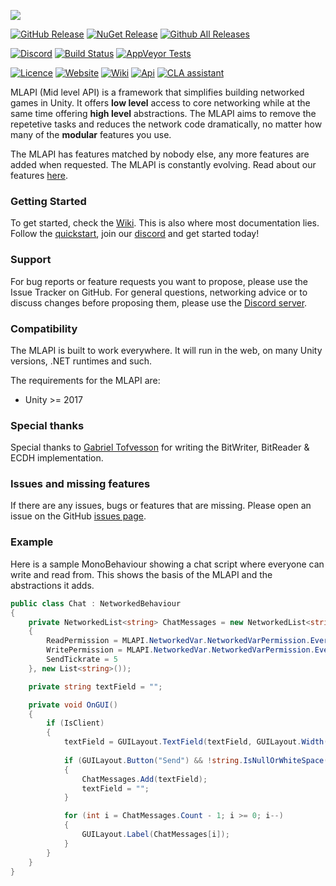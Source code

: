 [![](https://i.imgur.com/d0amtqs.png)](https://midlevel.github.io/MLAPI/)

[![GitHub Release](https://img.shields.io/github/release/MidLevel/MLAPI.svg?logo=github)](https://github.com/MidLevel/MLAPI/releases)
[![NuGet Release](https://img.shields.io/nuget/v/MLAPI.svg?logo=nuget)](https://www.nuget.org/packages/MLAPI/)
[![Github All Releases](https://img.shields.io/github/downloads/MidLevel/MLAPI/total.svg?logo=github&color=informational)](https://github.com/MidLevel/MLAPI/releases)

[![Discord](https://img.shields.io/discord/449263083769036810.svg?label=discord&logo=discord&color=informational)](https://discord.gg/FM8SE9E)
[![Build Status](https://img.shields.io/appveyor/ci/midlevel/mlapi/master.svg?logo=appveyor)](https://ci.appveyor.com/project/MidLevel/mlapi/branch/master)
[![AppVeyor Tests](https://img.shields.io/appveyor/tests/midlevel/mlapi/master.svg?logo=AppVeyor)](https://ci.appveyor.com/project/MidLevel/mlapi/build/tests)


[![Licence](https://img.shields.io/github/license/midlevel/mlapi.svg?color=informational)](https://github.com/MidLevel/MLAPI/blob/master/LICENCE)
[![Website](https://img.shields.io/badge/docs-website-informational.svg)](https://midlevel.github.io/MLAPI/)
[![Wiki](https://img.shields.io/badge/docs-wiki-informational.svg)](https://midlevel.github.io/MLAPI/wiki/)
[![Api](https://img.shields.io/badge/docs-api-informational.svg)](https://midlevel.github.io/MLAPI/api/)
[![CLA assistant](https://cla-assistant.io/readme/badge/MidLevel/MLAPI)](https://cla-assistant.io/MidLevel/MLAPI)


MLAPI (Mid level API) is a framework that simplifies building networked games in Unity. It offers **low level** access to core networking while at the same time offering **high level** abstractions. The MLAPI aims to remove the repetetive tasks and reduces the network code dramatically, no matter how many of the **modular** features you use.


The MLAPI has features matched by nobody else, any more features are added when requested. The MLAPI is constantly evolving. Read about our features [here](https://mlapi.network/features/).


### Getting Started
To get started, check the [Wiki](https://mlapi.network/wiki/).
This is also where most documentation lies. Follow the [quickstart](https://mlapi.network/wiki/installation/), join our [discord](http://discord.mlapi.network/) and get started today!

### Support
For bug reports or feature requests you want to propose, please use the Issue Tracker on GitHub. For general questions, networking advice or to discuss changes before proposing them, please use the [Discord server](https://discord.gg/FM8SE9E).

### Compatibility
The MLAPI is built to work everywhere. It will run in the web, on many Unity versions, .NET runtimes and such.

The requirements for the MLAPI are:
* Unity >= 2017

### Special thanks
Special thanks to [Gabriel Tofvesson](https://github.com/GabrielTofvesson) for writing the BitWriter, BitReader & ECDH implementation.

### Issues and missing features
If there are any issues, bugs or features that are missing. Please open an issue on the GitHub [issues page](https://github.com/MidLevel/MLAPI/issues).

### Example
Here is a sample MonoBehaviour showing a chat script where everyone can write and read from. This shows the basis of the MLAPI and the abstractions it adds.

```csharp
public class Chat : NetworkedBehaviour
{
    private NetworkedList<string> ChatMessages = new NetworkedList<string>(new MLAPI.NetworkedVar.NetworkedVarSettings()
    {
        ReadPermission = MLAPI.NetworkedVar.NetworkedVarPermission.Everyone,
        WritePermission = MLAPI.NetworkedVar.NetworkedVarPermission.Everyone,
        SendTickrate = 5
    }, new List<string>());

    private string textField = "";

    private void OnGUI()
    {
        if (IsClient)
        {
            textField = GUILayout.TextField(textField, GUILayout.Width(200));
            
            if (GUILayout.Button("Send") && !string.IsNullOrWhiteSpace(textField))
            {
                ChatMessages.Add(textField);
                textField = "";
            }

            for (int i = ChatMessages.Count - 1; i >= 0; i--)
            {
                GUILayout.Label(ChatMessages[i]);
            }
        }
    }
}
```